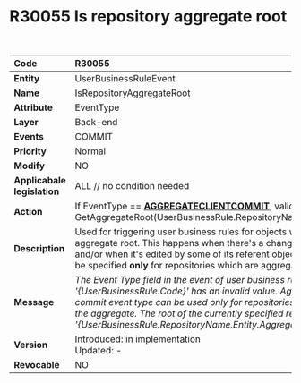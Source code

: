 # R30055 Is repository aggregate root

<br>

|Code|R30055
|:-------|:------
|**Entity**| UserBusinessRuleEvent
|**Name**| IsRepositoryAggregateRoot
|**Attribute**| EventType 
|**Layer**| Back-end 
|**Events**| COMMIT
|**Priority**|Normal
|**Modify**|NO
|**Applicabale legislation**|ALL // no condition needed
|**Action**|If EventType == **[AGGREGATECLIENTCOMMIT](https://docs.erp.net/tech/advanced/user-business-rules/events/aggregate-client-commit.html)**, validate that: <br> GetAggregateRoot(UserBusinessRule.RepositoryName.Entity) = **null**
|**Description**|Used for triggering user business rules for objects which are an aggregate root. This happens when there's a change for the object itself and/or when it's edited by some of its referent objects. Such a rule can be specified **only** for repositories which are aggregate roots.
|**Message**|_The Event Type field in the event of user business rule with code '{UserBusinessRule.Code}' has an invalid value. Aggregate client commit event type can be used only for repositories that are a root of the aggregate. The root of the currently specified repository is <br>'{UserBusinessRule.RepositoryName.Entity.AggregateRoot.EntityName}'._
|**Version**|Introduced: in implementation <br> Updated: -
|**Revocable**|NO
